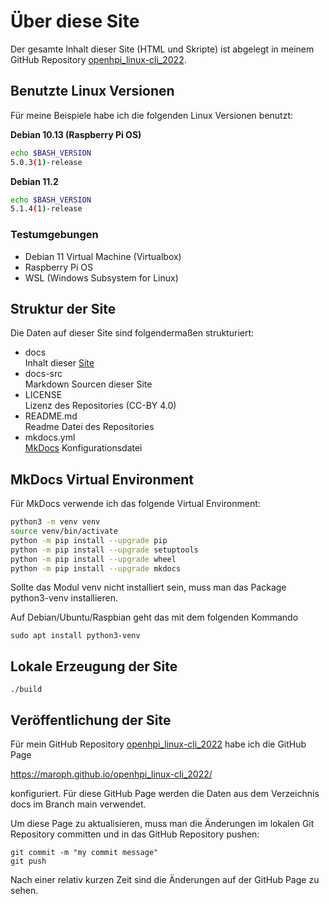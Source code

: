 # Über diese Site
Der gesamte Inhalt dieser Site (HTML und Skripte) ist abgelegt in meinem
GitHub Repository
[openhpi_linux-cli_2022](https://github.com/maroph/openhpi_linux-cli_2022/).

## Benutzte Linux Versionen
Für meine Beispiele habe ich die folgenden Linux Versionen benutzt:

**Debian 10.13 (Raspberry Pi OS)**
```bash
echo $BASH_VERSION
5.0.3(1)-release
```

**Debian 11.2**
```bash
echo $BASH_VERSION
5.1.4(1)-release
```

### Testumgebungen

- Debian 11 Virtual Machine (Virtualbox)
- Raspberry Pi OS
- WSL (Windows Subsystem for Linux)

## Struktur der Site
Die Daten auf dieser Site sind folgendermaßen strukturiert:

* docs  
  Inhalt dieser [Site](https://maroph.github.io/openhpi_linux-cli_2022/)
* docs-src  
  Markdown Sourcen dieser Site
* LICENSE  
  Lizenz des Repositories (CC-BY 4.0)
* README.md  
  Readme Datei des Repositories
* mkdocs.yml  
  [MkDocs](https://www.mkdocs.org/) Konfigurationsdatei

## MkDocs Virtual Environment
Für MkDocs verwende ich das folgende Virtual Environment:

```bash
python3 -m venv venv
source venv/bin/activate
python -m pip install --upgrade pip
python -m pip install --upgrade setuptools
python -m pip install --upgrade wheel
python -m pip install --upgrade mkdocs
```

Sollte das Modul venv nicht installiert sein, muss man das Package python3-venv
installieren.

Auf Debian/Ubuntu/Raspbian geht das mit dem folgenden Kommando

    sudo apt install python3-venv

## Lokale Erzeugung der Site

    ./build

## Veröffentlichung der Site
Für mein GitHub Repository 
[openhpi_linux-cli_2022](https://github.com/maroph/openhpi_linux-cli_2022/)
habe ich die GitHub Page 

<https://maroph.github.io/openhpi_linux-cli_2022/>

konfiguriert. Für diese GitHub Page werden die Daten aus dem Verzeichnis docs 
im Branch main verwendet.

Um diese Page zu aktualisieren, muss man die Änderungen im lokalen Git Repository
committen und in das GitHub Repository pushen:

    git commit -m "my commit message"
    git push

Nach einer relativ kurzen Zeit sind die Änderungen auf der GitHub Page zu sehen.


